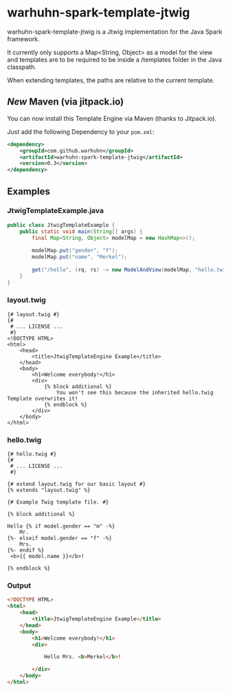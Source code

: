 warhuhn-spark-template-jtwig
============================

warhuhn-spark-template-jtwig is a Jtwig implementation for the Java Spark framework.

It currently only supports a Map<String, Object> as a model for the view and templates are to be required to be 
inside a /templates folder in the Java classpath.

When extending templates, the paths are relative to the current template.

*New* Maven (via jitpack.io)
----------------------------

You can now install this Template Engine via Maven (thanks to Jitpack.io).

Just add the following Dependency to your ```pom.xml```:

``` xml
<dependency>
    <groupId>com.github.warhuhn</groupId>
    <artifactId>warhuhn-spark-template-jtwig</artifactId>
    <version>0.3</version>
</dependency>
```

Examples
--------

### JtwigTemplateExample.java
``` java
public class JtwigTemplateExample {
    public static void main(String[] args) {
        final Map<String, Object> modelMap = new HashMap<>();
        
        modelMap.put("gender", "f");
        modelMap.put("name", "Merkel");
        
        get("/hello", (rq, rs) -> new ModelAndView(modelMap, "hello.twig"), new JtwigTemplateEngine());
    }
}
```

### layout.twig
``` twig
{# layout.twig #}
{#
 # ... LICENSE ...
 #}
<!DOCTYPE HTML>
<html>
    <head>
        <title>JtwigTemplateEngine Example</title>
    </head>
    <body>
        <h1>Welcome everybody!</h1>
        <div>
            {% block additional %}
                You won't see this because the inherited hello.twig Template overwrites it!
            {% endblock %}
        </div>
    </body>
</html>
```

### hello.twig
``` twig
{# hello.twig #}
{#
 # ... LICENSE ...
 #}

{# extend layout.twig for our basic layout #}
{% extends "layout.twig" %}

{# Example Twig template file. #}

{% block additional %}

Hello {% if model.gender == "m" -%}
    Mr.
{%- elseif model.gender == "f" -%}
    Mrs.
{%- endif %}
 <b>{{ model.name }}</b>!

{% endblock %}
```


### Output
``` html
<!DOCTYPE HTML>
<html>
    <head>
        <title>JtwigTemplateEngine Example</title>
    </head>
    <body>
        <h1>Welcome everybody!</h1>
        <div>

            Hello Mrs. <b>Merkel</b>!

        </div>
    </body>
</html>
```